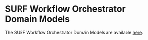 # SURF Workflow Orchestrator Domain Models

The SURF Workflow Orchestrator Domain Models are available [here](https://github.com/workfloworchestrator/domain-product-models/tree/main/surf).